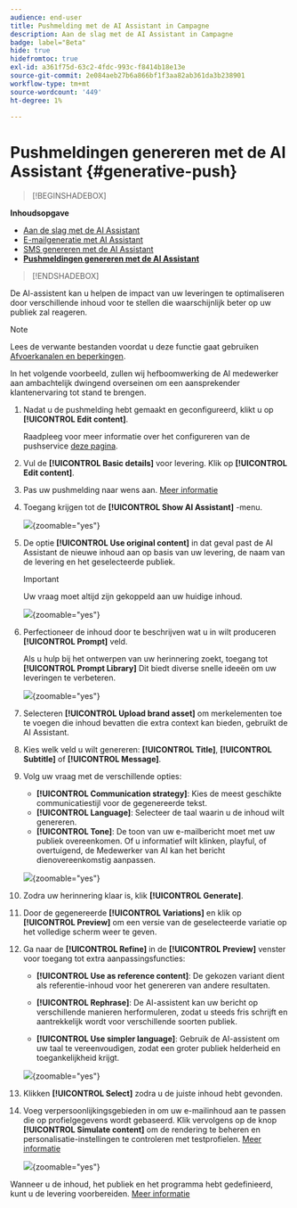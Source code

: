 ```yaml
---
audience: end-user
title: Pushmelding met de AI Assistant in Campagne
description: Aan de slag met de AI Assistant in Campagne
badge: label="Beta"
hide: true
hidefromtoc: true
exl-id: a361f75d-63c2-4fdc-993c-f8414b18e13e
source-git-commit: 2e084aeb27b6a866bf1f3aa82ab361da3b238901
workflow-type: tm+mt
source-wordcount: '449'
ht-degree: 1%

---
```


# Pushmeldingen genereren met de AI Assistant {#generative-push}

>[!BEGINSHADEBOX]

**Inhoudsopgave**

* [Aan de slag met de AI Assistant](generative-gs.md)
* [E-mailgeneratie met AI Assistant](generative-content.md)
* [SMS genereren met de AI Assistant](generative-sms.md)
* **[Pushmeldingen genereren met de AI Assistant](generative-push.md)**

>[!ENDSHADEBOX]

De AI-assistent kan u helpen de impact van uw leveringen te optimaliseren door verschillende inhoud voor te stellen die waarschijnlijk beter op uw publiek zal reageren.

>[!NOTE]
>
>Lees de verwante bestanden voordat u deze functie gaat gebruiken [Afvoerkanalen en beperkingen](generative-gs.md#guardrails-and-limitations).

In het volgende voorbeeld, zullen wij hefboomwerking de AI medewerker aan ambachtelijk dwingend overseinen om een aansprekender klantenervaring tot stand te brengen.

1. Nadat u de pushmelding hebt gemaakt en geconfigureerd, klikt u op **[!UICONTROL Edit content]**.

   Raadpleeg voor meer informatie over het configureren van de pushservice [deze pagina](../push/create-push.md).

1. Vul de **[!UICONTROL Basic details]** voor levering. Klik op **[!UICONTROL Edit content]**.

1. Pas uw pushmelding naar wens aan. [Meer informatie](../push/content-push.md)

1. Toegang krijgen tot de **[!UICONTROL Show AI Assistant]** -menu.

   ![](assets/push-genai-1.png){zoomable=&quot;yes&quot;}

1. De optie **[!UICONTROL Use original content]** in dat geval past de AI Assistant de nieuwe inhoud aan op basis van uw levering, de naam van de levering en het geselecteerde publiek.

   >[!IMPORTANT]
   >
   > Uw vraag moet altijd zijn gekoppeld aan uw huidige inhoud.

   ![](assets/push-genai-3.png){zoomable=&quot;yes&quot;}

1. Perfectioneer de inhoud door te beschrijven wat u in wilt produceren **[!UICONTROL Prompt]** veld.

   Als u hulp bij het ontwerpen van uw herinnering zoekt, toegang tot **[!UICONTROL Prompt Library]** Dit biedt diverse snelle ideeën om uw leveringen te verbeteren.

   ![](assets/push-genai-2.png){zoomable=&quot;yes&quot;}

1. Selecteren **[!UICONTROL Upload brand asset]** om merkelementen toe te voegen die inhoud bevatten die extra context kan bieden, gebruikt de AI Assistant.

1. Kies welk veld u wilt genereren: **[!UICONTROL Title]**, **[!UICONTROL Subtitle]** of **[!UICONTROL Message]**.

1. Volg uw vraag met de verschillende opties:

   * **[!UICONTROL Communication strategy]**: Kies de meest geschikte communicatiestijl voor de gegenereerde tekst.
   * **[!UICONTROL Language]**: Selecteer de taal waarin u de inhoud wilt genereren.
   * **[!UICONTROL Tone]**: De toon van uw e-mailbericht moet met uw publiek overeenkomen. Of u informatief wilt klinken, playful, of overtuigend, de Medewerker van AI kan het bericht dienovereenkomstig aanpassen.

   ![](assets/push-genai-4.png){zoomable=&quot;yes&quot;}

1. Zodra uw herinnering klaar is, klik **[!UICONTROL Generate]**.

1. Door de gegenereerde **[!UICONTROL Variations]** en klik op **[!UICONTROL Preview]** om een versie van de geselecteerde variatie op het volledige scherm weer te geven.

1. Ga naar de **[!UICONTROL Refine]** in de **[!UICONTROL Preview]** venster voor toegang tot extra aanpassingsfuncties:

   * **[!UICONTROL Use as reference content]**: De gekozen variant dient als referentie-inhoud voor het genereren van andere resultaten.

   * **[!UICONTROL Rephrase]**: De AI-assistent kan uw bericht op verschillende manieren herformuleren, zodat u steeds fris schrijft en aantrekkelijk wordt voor verschillende soorten publiek.

   * **[!UICONTROL Use simpler language]**: Gebruik de AI-assistent om uw taal te vereenvoudigen, zodat een groter publiek helderheid en toegankelijkheid krijgt.

   ![](assets/push-genai-5.png){zoomable=&quot;yes&quot;}

1. Klikken **[!UICONTROL Select]** zodra u de juiste inhoud hebt gevonden.

1. Voeg verpersoonlijkingsgebieden in om uw e-mailinhoud aan te passen die op profielgegevens wordt gebaseerd. Klik vervolgens op de knop **[!UICONTROL Simulate content]** om de rendering te beheren en personalisatie-instellingen te controleren met testprofielen. [Meer informatie](../preview-test/preview-content.md)

   ![](assets/push-genai-6.png){zoomable=&quot;yes&quot;}

Wanneer u de inhoud, het publiek en het programma hebt gedefinieerd, kunt u de levering voorbereiden. [Meer informatie](../monitor/prepare-send.md)


